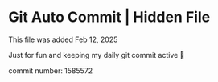 # Git Auto Commit | Hidden File

This file was added Feb 12, 2025

Just for fun and keeping my daily git commit active 🤪

commit number: 1585572
